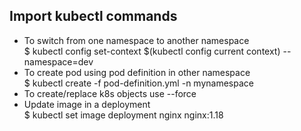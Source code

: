 ## Import kubectl commands

- To switch from one namespace to another namespace </br> $ kubectl config set-context $(kubectl config current context) --namespace=dev
- To create pod using pod definition in other namespace </br> $ kubectl create -f pod-definition.yml -n mynamespace
- To create/replace k8s objects use --force
- Update image in a deployment </br> $ kubectl set image deployment nginx nginx:1.18
